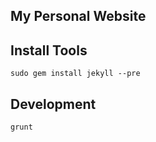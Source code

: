 
My Personal Website
----



Install Tools
-------------

```
sudo gem install jekyll --pre
```


Development
-----------

```
grunt
```
